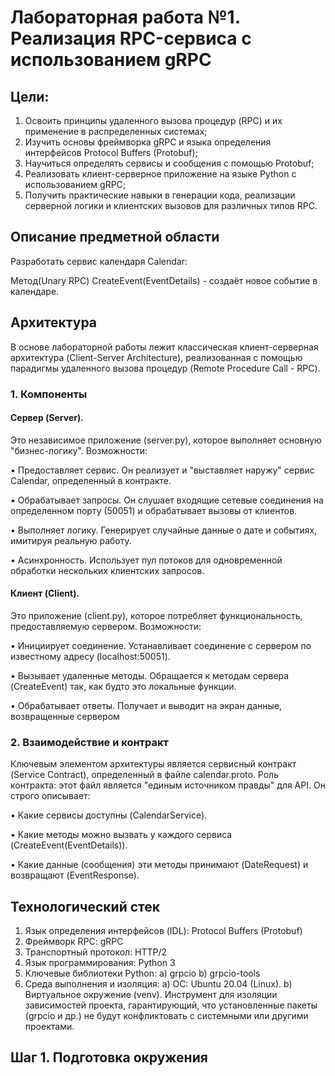 # Лабораторная работа №1. Реализация RPC-сервиса с использованием gRPC
## Цели:
1. Освоить принципы удаленного вызова процедур (RPC) и их применение в распределенных системах;
2. Изучить основы фреймворка gRPC и языка определения интерфейсов Protocol Buffers (Protobuf);
3. Научиться определять сервисы и сообщения с помощью Protobuf;
4. Реализовать клиент-серверное приложение на языке Python с использованием gRPC;
5. Получить практические навыки в генерации кода, реализации серверной логики и клиентских вызовов для различных типов RPC.
## Описание предметной области
Разработать сервис календаря Calendar:

Метод(Unary RPC) CreateEvent(EventDetails) - создаёт новое событие в календаре.
## Архитектура
В основе лабораторной работы лежит классическая клиент-серверная архитектура (Client-Server
Architecture), реализованная с помощью парадигмы удаленного вызова процедур (Remote Procedure Call - RPC).
### 1. Компоненты
#### Сервер (Server). 
Это независимое приложение (server.py), которое выполняет основную "бизнес-логику".
Возможности:

• Предоставляет сервис. Он реализует и "выставляет наружу" сервис Calendar, определенный в контракте.

• Обрабатывает запросы. Он слушает входящие сетевые соединения на определенном порту (50051) и обрабатывает
вызовы от клиентов.

• Выполняет логику. Генерирует случайные данные о дате и событиях, имитируя реальную работу.

• Асинхронность. Использует пул потоков для одновременной обработки нескольких
клиентских запросов.

#### Клиент (Client). 
Это приложение (client.py), которое потребляет функциональность, предоставляемую сервером.
Возможности:

• Инициирует соединение. Устанавливает соединение с сервером по известному адресу (localhost:50051).

• Вызывает удаленные методы. Обращается к методам сервера (CreateEvent) так, как будто
это локальные функции.

• Обрабатывает ответы. Получает и выводит на экран данные, возвращенные сервером

### 2. Взаимодействие и контракт
Ключевым элементом архитектуры является сервисный контракт (Service Contract), определенный в файле calendar.proto. Роль контракта: этот файл является "единым источником правды" для API. Он строго описывает:

• Какие сервисы доступны (CalendarService).

• Какие методы можно вызвать у каждого сервиса (CreateEvent(EventDetails)).

• Какие данные (сообщения) эти методы принимают (DateRequest) и возвращают (EventResponse).

## Технологический стек
1. Язык определения интерфейсов (IDL): Protocol Buffers (Protobuf)
2. Фреймворк RPC: gRPC
3. Транспортный протокол: HTTP/2
4. Язык программирования: Python 3
5. Ключевые библиотеки Python: a) grpcio b) grpcio-tools
6. Среда выполнения и изоляция: a) ОС: Ubuntu 20.04 (Linux). b) Виртуальное окружение (venv). Инструмент для изоляции зависимостей проекта, гарантирующий, что установленные пакеты (grpcio и др.) не будут конфликтовать с системными или другими проектами.

## Шаг 1. Подготовка окружения
